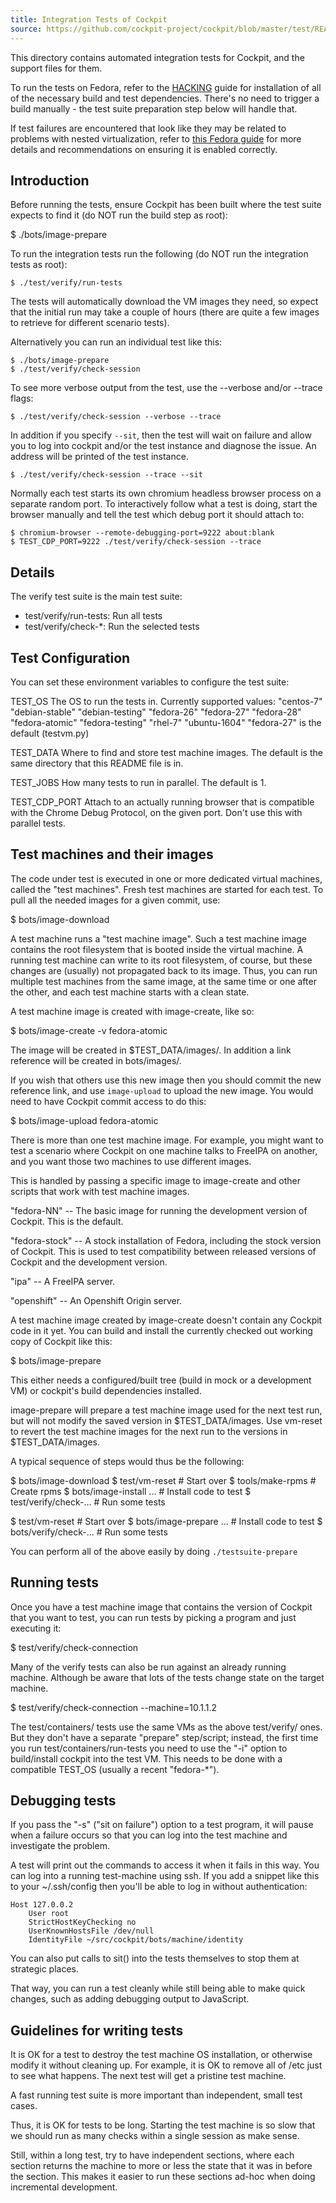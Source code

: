 ```yaml
---
title: Integration Tests of Cockpit
source: https://github.com/cockpit-project/cockpit/blob/master/test/README
---
```




This directory contains automated integration tests for Cockpit, and the support
files for them.

To run the tests on Fedora, refer to the [HACKING](../HACKING.md) guide for
installation of all of the necessary build and test dependencies. There's
no need to trigger a build manually - the test suite preparation step below
will handle that.

If test failures are encountered that look like they may be related to problems
with nested virtualization, refer to
[this Fedora guide](https://fedoraproject.org/wiki/How_to_enable_nested_virtualization_in_KVM)
for more details and recommendations on ensuring it is enabled correctly.

## Introduction

Before running the tests, ensure Cockpit has been built where the test suite
expects to find it (do NOT run the build step as root):

   $ ./bots/image-prepare

To run the integration tests run the following (do NOT run the integration tests
as root):

    $ ./test/verify/run-tests

The tests will automatically download the VM images they need, so expect
that the initial run may take a couple of hours (there are quite a few
images to retrieve for different scenario tests).

Alternatively you can run an individual test like this:

    $ ./bots/image-prepare
    $ ./test/verify/check-session

To see more verbose output from the test, use the --verbose and/or --trace flags:

    $ ./test/verify/check-session --verbose --trace

In addition if you specify `--sit`, then the test will wait on failure and allow
you to log into cockpit and/or the test instance and diagnose the issue. An address
will be printed of the test instance.

    $ ./test/verify/check-session --trace --sit

Normally each test starts its own chromium headless browser process on a
separate random port. To interactively follow what a test is doing, start the
browser manually and tell the test which debug port it should attach to:

    $ chromium-browser --remote-debugging-port=9222 about:blank
    $ TEST_CDP_PORT=9222 ./test/verify/check-session --trace

## Details

The verify test suite is the main test suite:

 * test/verify/run-tests: Run all tests
 * test/verify/check-*: Run the selected tests

## Test Configuration

You can set these environment variables to configure the test suite:

  TEST_OS    The OS to run the tests in.  Currently supported values:
                "centos-7"
                "debian-stable"
                "debian-testing"
                "fedora-26"
                "fedora-27"
                "fedora-28"
                "fedora-atomic"
                "fedora-testing"
                "rhel-7"
                "ubuntu-1604"
             "fedora-27" is the default (testvm.py)

  TEST_DATA  Where to find and store test machine images.  The
             default is the same directory that this README file is in.

  TEST_JOBS  How many tests to run in parallel.  The default is 1.

  TEST_CDP_PORT  Attach to an actually running browser that is compatible with
                 the Chrome Debug Protocol, on the given port. Don't use this
                 with parallel tests.

## Test machines and their images

The code under test is executed in one or more dedicated virtual
machines, called the "test machines".  Fresh test machines are started
for each test. To pull all the needed images for a given commit, use:

 $ bots/image-download

A test machine runs a "test machine image".  Such a test machine image
contains the root filesystem that is booted inside the virtual
machine.  A running test machine can write to its root filesystem, of
course, but these changes are (usually) not propagated back to its
image.  Thus, you can run multiple test machines from the same image,
at the same time or one after the other, and each test machine starts
with a clean state.

A test machine image is created with image-create, like so:

  $ bots/image-create -v fedora-atomic

The image will be created in $TEST_DATA/images/. In addition a link
reference will be created in bots/images/.

If you wish that others use this new image then you should commit the
new reference link, and use `image-upload` to upload the new image. You
would need to have Cockpit commit access to do this:

  $ bots/image-upload fedora-atomic

There is more than one test machine image. For example, you might
want to test a scenario where Cockpit on one machine talks to FreeIPA
on another, and you want those two machines to use different images.

This is handled by passing a specific image to image-create
and other scripts that work with test machine images.

  "fedora-NN" -- The basic image for running the development version of Cockpit.
                 This is the default.

  "fedora-stock" -- A stock installation of Fedora, including the stock
                    version of Cockpit.  This is used to test compatibility
                    between released versions of Cockpit and the development version.

  "ipa"       -- A FreeIPA server.

  "openshift" -- An Openshift Origin server.

A test machine image created by image-create doesn't contain any Cockpit
code in it yet.  You can build and install the currently checked out
working copy of Cockpit like this:

  $ bots/image-prepare

This either needs a configured/built tree (build in mock or a development VM)
or cockpit's build dependencies installed.

image-prepare will prepare a test machine image used for the next test run,
but will not modify the saved version in $TEST_DATA/images.  Use
vm-reset to revert the test machine images for the next run to the
versions in $TEST_DATA/images.

A typical sequence of steps would thus be the following:

  $ bots/image-download
  $ test/vm-reset            # Start over
  $ tools/make-rpms          # Create rpms
  $ bots/image-install ...   # Install code to test
  $ test/verify/check-...    # Run some tests

  $ test/vm-reset            # Start over
  $ bots/image-prepare ...   # Install code to test
  $ bots/verify/check-...    # Run some tests

You can perform all of the above easily by doing `./testsuite-prepare`

## Running tests

Once you have a test machine image that contains the version of
Cockpit that you want to test, you can run tests by picking a program
and just executing it:

  $ test/verify/check-connection

Many of the verify tests can also be run against an already running
machine. Although be aware that lots of the tests change state on
the target machine.

  $ test/verify/check-connection --machine=10.1.1.2

The test/containers/ tests use the same VMs as the above test/verify/ ones.
But they don't have a separate "prepare" step/script; instead, the first time
you run test/containers/run-tests you need to use the "-i" option to
build/install cockpit into the test VM. This needs to be done with a compatible
TEST_OS (usually a recent "fedora-*").

## Debugging tests

If you pass the "-s" ("sit on failure") option to a test program, it
will pause when a failure occurs so that you can log into the test
machine and investigate the problem.

A test will print out the commands to access it when it fails in this
way. You can log into a running test-machine using ssh. If you add
a snippet like this to your ~/.ssh/config then you'll be able to
log in without authentication:

    Host 127.0.0.2
        User root
        StrictHostKeyChecking no
        UserKnownHostsFile /dev/null
        IdentityFile ~/src/cockpit/bots/machine/identity

You can also put calls to sit() into the tests themselves to stop them
at strategic places.

That way, you can run a test cleanly while still being able to make
quick changes, such as adding debugging output to JavaScript.

## Guidelines for writing tests

It is OK for a test to destroy the test machine OS installation, or
otherwise modify it without cleaning up.  For example, it is OK to
remove all of /etc just to see what happens.  The next test will get a
pristine test machine.

A fast running test suite is more important than independent,
small test cases.

Thus, it is OK for tests to be long.  Starting the test machine is so
slow that we should run as many checks within a single session as make
sense.

Still, within a long test, try to have independent sections, where
each section returns the machine to more or less the state that it was
in before the section.  This makes it easier to run these sections
ad-hoc when doing incremental development.
